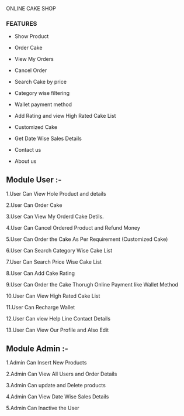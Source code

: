 ONLINE CAKE SHOP


### FEATURES

* Show Product 

* Order Cake

* View My Orders

* Cancel Order

* Search Cake by price

* Category wise filtering

* Wallet payment method

* Add Rating and view High Rated Cake List

* Customized Cake 

* Get Date Wise Sales Details 

* Contact us

* About us


## Module User :-

1.User Can View Hole Product and details

2.User Can Order Cake 

3.User Can View My Orderd Cake Detils.

4.User Can Cancel Ordered Product and Refund Money

5.User Can Order the Cake As Per Requirement (Customized Cake)

6.User Can Search Category Wise Cake List 

7.User Can Search Price Wise Cake List

8.User Can Add Cake Rating 

9.User Can Order the Cake Thorugh Online Payment like Wallet Method

10.User Can  View High Rated Cake List 

11.User Can Recharge Wallet

12.User Can view Help Line Contact Details 

13.User Can View Our Profile and Also Edit 



## Module Admin :-

1.Admin Can Insert New Products

2.Admin Can View All Users and Order Details

3.Admin Can update and Delete products 

4.Admin Can View Date Wise Sales Details

5.Admin Can Inactive the User

